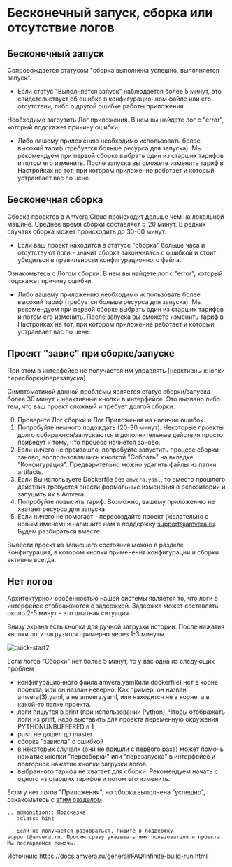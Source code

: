 # Бесконечный запуск, сборка или отсутствие логов

## Бесконечный запуск

Cопровождается статусом "сборка выполнена успешно, выполняется запуск".

- Если статус "Выполняется запуск" наблюдается более 5 минут, это свидетельствует об ошибке в конфигурационном файле или его отсутствии, либо о другой ошибке работы приложения.

Необходимо загрузить Лог приложения. В нем вы найдете лог с "error", который подскажет причину ошибки.

- Либо вашему приложению необходимо использовать более высокий тариф (требуется больше ресурса для запуска). Мы рекомендуем при первой сборке выбрать один из старших тарифов и потом его изменить. После запуска вы сможете изменить тариф в Настройках на тот, при котором приложение работает и который устраивает вас по цене.

## Бесконечная сборка

Сборка проектов в Amvera Cloud происходит дольше чем на локальной машине.
Среднее время сборки составляет 5-20 минут. В редких случаях сборка может происходить до 30-60 минут.

- Если ваш проект находится в статусе "сборка" больше часа и отсутствуют логи - значит сборка закончилась с ошибкой и стоит убедиться в правильности конфигурационного файла.

Ознакомьтесь с Логом сборки. В нем вы найдете лог с "error", который подскажет причину ошибки.

- Либо вашему приложению необходимо использовать более высокий тариф (требуется больше ресурса для запуска). Мы рекомендуем при первой сборке выбрать один из старших тарифов и потом его изменить. После запуска вы сможете изменить тариф в Настройках на тот, при котором приложение работает и который устраивает вас по цене.


## Проект "завис" при сборке/запуске
При этом в интерфейсе не получается им управлять (неактивны кнопки пересборки/перезапуска)

Симптоматикой данной проблемы является статус сборки/запуска более 30 минут и неактивные кнопки в интерфейсе. 
Это вызвано либо тем, что ваш проект сложный и требует долгой сборки.

0. Проверьте Лог сборки и Лог Приложения на наличие ошибок. 
1. Попробуйте немного подождать (20-30 минут). Некоторые проекты долго собираются/запускаются и дополнительные действия просто приведут к тому, что процесс начнется заново.
2. Если ничего не произошло, попробуйте запустить процесс сборки заново, воспользовавшись кнопкой "Собрать" на вкладке "Конфигурация". Предварительно можно удалить файлы из папки artifacts.
3. Если Вы используете Dockerfile без `amvera.yaml`, то вместо прошлого действия требуется внести формальные изменения в репозиторий и запушить их в Amvera.
4. Попробуйте повысить тариф. Возможно, вашему приложению не хватает ресурса для запуска.
5. Если ничего не помогает - пересоздайте проект (желательно с новым именем) и напишите нам в поддержку support@amvera.ru. Будем разбираться вместе.

Вывести проект из зависшего состояния можно в разделе Конфигурация, в котором кнопки применения конфигурации и сборки активны всегда.

## Нет логов

Архитектурной особенностью нашей системы является то, что логи в интерфейсе отображаются с задержкой. Задержка может составлять около 2-5 минут - это штатная ситуация.

Внизу экрана есть кнопка для ручной загрузки истории. После нажатия кнопки логи загрузятся примерно через 1-3 минуты.

![quick-start2](../../img/load_logs.png)


Если логов "Сборки" нет более 5 минут, то у вас одна из следующих проблем

- конфигурационного файла amvera.yaml(или dockerfile) нет в корне проекта, или он назван неверно. Как пример, он назван amvera(3).yaml, а не amvera.yaml, или находится не в корне, а в какой-то папке проекта.
- логи пишутся в print (при использовании Python). Чтобы отображать логи из print, надо выставить для проекта переменную окружения PYTHONUNBUFFERED в 1
- push не дошел до master
- сборка "зависла" с ошибкой
- в некоторых случаях (они не пришли с первого раза) может помочь нажатие кнопки "пересборки" или "перезапуска" в интерфейсе и повторное нажатие кнопки загрузки логов.
- выбранного тарифа не хватает для сборки. Рекомендуем начать с одного из старших тарифов и потом его изменить.

Если у нет логов "Приложения", но сборка выполнена "успешно", ознакомьтесь с [этим разделом](502-503-error.md)

```{eval-rst}
.. admonition:: Подсказка
   :class: hint

   Если не получается разобраться, пишите в поддержку support@amvera.ru. Просим сразу указывать имя пользователя и проекта. Мы постараемся помочь. 
```

Источник: https://docs.amvera.ru/general/FAQ/infinite-build-run.html